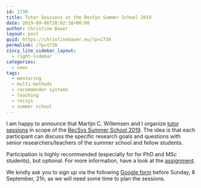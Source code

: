 ```yaml
---
id: 1730
title: Tutor Sessions at the RecSys Summer School 2019
date: 2019-09-06T20:02:18+00:00
author: Christine Bauer
layout: post
guid: https://christinebauer.eu/?p=1730
permalink: /?p=1730
zincy_lite_sidebar_layout:
  - right-sidebar
categories:
  - news
tags:
  - mentoring
  - multi-methods
  - recommender systems
  - teaching
  - recsys
  - summer school
---
```

I am happy to announce that Martijn C. Willemsen and I organize <a href="https://acmrecsys.github.io/rsss2019/recsys_summerschool_tutorassignment.pdf" rel="noopener noreferrer" target="_blank">tutor sessions</a> in scope of the <a href="https://acmrecsys.github.io/rsss2019/" rel="noopener noreferrer" target="_blank">RecSys Summer School 2019</a>. The idea is that each participant can discuss the specific research goals and questions with senior researchers/teachers of the summer school and fellow students.

Participation is highly recommended (especially for for PhD and MSc students), but optional. For more information, have a look at the <a href="https://acmrecsys.github.io/rsss2019/recsys_summerschool_tutorassignment.pdf" rel="noopener noreferrer" target="_blank">assignment</a>.

We kindly ask you to sign up via the following <a href="https://forms.gle/caQeMZqHZVQs1k1B8" rel="noopener noreferrer" target="_blank">Google form</a> before Sunday, 8 September, 21h, as we will need some time to plan the sessions.